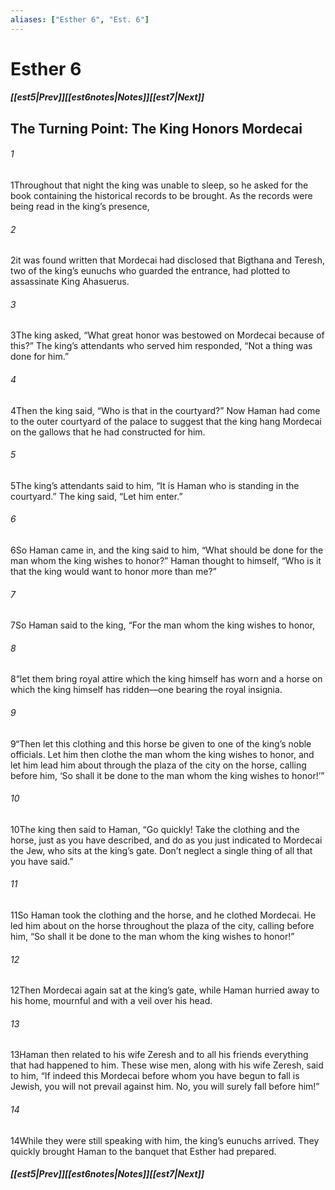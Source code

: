 ```yaml
---
aliases: ["Esther 6", "Est. 6"]
---
```

# Esther 6
##### <span class=arrow-left></span>[[est5|Prev]]<span class=navigation-separator></span>[[est6notes|Notes]]<span class=navigation-separator></span>[[est7|Next]]<span class=arrow-right></span>
## The Turning Point: The King Honors Mordecai
###### 1
<span class=verse-first>1</span>Throughout that night the king was unable to sleep, so he asked for the book containing the historical records to be brought. As the records were being read in the king’s presence,
###### 2
<span class=verse-body>2</span>it was found written that Mordecai had disclosed that Bigthana and Teresh, two of the king’s eunuchs who guarded the entrance, had plotted to assassinate King Ahasuerus.
###### 3
<span class=verse-body>3</span>The king asked, “What great honor was bestowed on Mordecai because of this?” The king’s attendants who served him responded, “Not a thing was done for him.”
###### 4
<span class=verse-body>4</span>Then the king said, “Who is that in the courtyard?” Now Haman had come to the outer courtyard of the palace to suggest that the king hang Mordecai on the gallows that he had constructed for him.
###### 5
<span class=verse-body>5</span>The king’s attendants said to him, “It is Haman who is standing in the courtyard.” The king said, “Let him enter.”
###### 6
<span class=verse-body>6</span>So Haman came in, and the king said to him, “What should be done for the man whom the king wishes to honor?” Haman thought to himself, “Who is it that the king would want to honor more than me?”
###### 7
<span class=verse-body>7</span>So Haman said to the king, “For the man whom the king wishes to honor,
###### 8
<span class=verse-body>8</span>“let them bring royal attire which the king himself has worn and a horse on which the king himself has ridden—one bearing the royal insignia.
###### 9
<span class=verse-body>9</span>“Then let this clothing and this horse be given to one of the king’s noble officials. Let him then clothe the man whom the king wishes to honor, and let him lead him about through the plaza of the city on the horse, calling before him, ‘So shall it be done to the man whom the king wishes to honor!’”
<div class=paragraph-break></div>

###### 10
<span class=verse-first>10</span>The king then said to Haman, “Go quickly! Take the clothing and the horse, just as you have described, and do as you just indicated to Mordecai the Jew, who sits at the king’s gate. Don’t neglect a single thing of all that you have said.”
###### 11
<span class=verse-body>11</span>So Haman took the clothing and the horse, and he clothed Mordecai. He led him about on the horse throughout the plaza of the city, calling before him, “So shall it be done to the man whom the king wishes to honor!”
<div class=paragraph-break></div>

###### 12
<span class=verse-first>12</span>Then Mordecai again sat at the king’s gate, while Haman hurried away to his home, mournful and with a veil over his head.
###### 13
<span class=verse-body>13</span>Haman then related to his wife Zeresh and to all his friends everything that had happened to him. These wise men, along with his wife Zeresh, said to him, “If indeed this Mordecai before whom you have begun to fall is Jewish, you will not prevail against him. No, you will surely fall before him!”
<div class=paragraph-break></div>

###### 14
<span class=verse-first>14</span>While they were still speaking with him, the king’s eunuchs arrived. They quickly brought Haman to the banquet that Esther had prepared.
##### <span class=arrow-left></span>[[est5|Prev]]<span class=navigation-separator></span>[[est6notes|Notes]]<span class=navigation-separator></span>[[est7|Next]]<span class=arrow-right></span>
